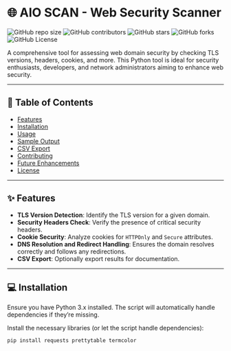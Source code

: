 # 🌐 AIO SCAN - Web Security Scanner
![GitHub repo size](https://img.shields.io/github/repo-size/yourusername/aio-scan)
![GitHub contributors](https://img.shields.io/github/contributors/yourusername/aio-scan)
![GitHub stars](https://img.shields.io/github/stars/yourusername/aio-scan?style=social)
![GitHub forks](https://img.shields.io/github/forks/yourusername/aio-scan?style=social)
![GitHub License](https://img.shields.io/github/license/yourusername/aio-scan)

A comprehensive tool for assessing web domain security by checking TLS versions, headers, cookies, and more. This Python tool is ideal for security enthusiasts, developers, and network administrators aiming to enhance web security.

---

## 📌 Table of Contents
- [Features](#-features)
- [Installation](#-installation)
- [Usage](#-usage)
- [Sample Output](#-sample-output)
- [CSV Export](#-csv-export)
- [Contributing](#-contributing)
- [Future Enhancements](#-future-enhancements)
- [License](#-license)

---

## ✨ Features

- **TLS Version Detection**: Identify the TLS version for a given domain.
- **Security Headers Check**: Verify the presence of critical security headers.
- **Cookie Security**: Analyze cookies for `HTTPOnly` and `Secure` attributes.
- **DNS Resolution and Redirect Handling**: Ensures the domain resolves correctly and follows any redirections.
- **CSV Export**: Optionally export results for documentation.

---

## 💻 Installation

Ensure you have Python 3.x installed. The script will automatically handle dependencies if they’re missing.

Install the necessary libraries (or let the script handle dependencies):
```bash
pip install requests prettytable termcolor
